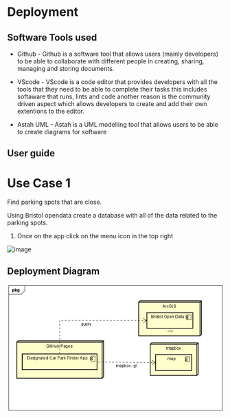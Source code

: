 # Deployment

## Software Tools used

- Github - Github is a software tool that allows users (mainly developers) to be able to collaborate with different people in creating, sharing, managing and storing documents.
  
- VScode - VScode is a code editor that provides developers with all the tools that they need to be able to complete their tasks this includes softaware that runs, lints and code another reason
  is the community driven aspect which allows developers to create and add their own extentions to the editor.
  
- Astah UML - Astah is a UML modelling tool that allows users to be able to create diagrams for software

## User guide

# Use Case 1

Find parking spots that are close.

Using Bristol opendata create a database with all of the data related to the parking spots.

1. Once on the app click on the menu icon in the top right

![image](https://github.com/Zxiona/Team-7/assets/82226228/e28c799a-dab2-4f91-b9ca-9fd8d1a8002e)


## Deployment Diagram

![Insert your Interaction/Deployment Diagrams for each use-case here.](diagrams/DeploymentDiagram.png)
